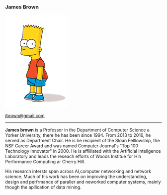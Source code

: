 ### **James Brown**
![](./../Lesson_02/Simpsons.png)

<jbrown@gmail.com>

---

**James brown** is a Professor in the Department of Computer Science a Yorker University, there he has been since 1994. From 2013 to 2016, he served as Department Chair. He is he recipient of the Sloan Felllowship, the NSF Career Award and was named Computer Journal's "Top 100 Technology Innovator" in 2000. He is affliliated with the Artificial Inteligence Laboratory and leads the reseach efforts of Woods Institue for Hih Performance Computing ar Cherry Hill.

His research intersts span across AI,computer networking and network science. Much of his work has been on improving the understanding, design and perfrmance of paraller and neworked computer systems, mainly though the apllication of data mining.
